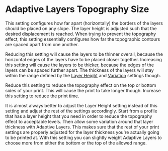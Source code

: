 Adaptive Layers Topography Size
====
This setting configures how far apart (horizontally) the borders of the layers should be placed on any slope. The layer height is adjusted such that the desired displacement is reached. When trying to prevent the topography effect, this setting essentially configures how far the topographic contours are spaced apart from one another.

Reducing this setting will cause the layers to be thinner overall, because the horizontal edges of the layers have to be placed closer together. Increasing this setting will cause the layers to be thicker, because the edges of the layers can be spaced further apart. The thickness of the layers will stay within the range defined by the [Layer Height](layer_height.md) and [Variation](adaptive_layer_height_variation.md) settings though.

Reduce this setting to reduce the topography effect on the top or bottom sides of your print. This will cause the print to take longer though. Increase this setting to reduce the print time.

It is almost always better to adjust the Layer Height setting instead of this setting and adjust the rest of the settings accordingly. Start from a profile that has a layer height that you need in order to reduce the topography effect to acceptable levels. Then allow some variation around that layer thickness with Adaptive Layers. This makes sure that the rest of your print settings are properly adjusted for the layer thickness you're actually going to be printed at. With this setting you can slightly weight Adaptive Layers to choose more from either the bottom or the top of the allowed range.